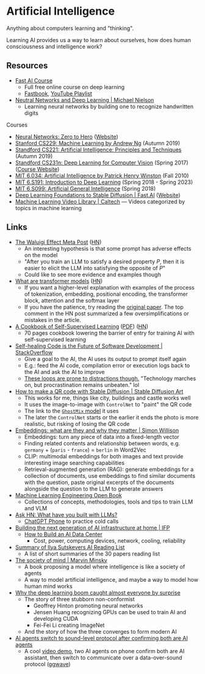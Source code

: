 # Artificial Intelligence

Anything about computers learning and "thinking".

Learning AI provides us a way to learn about ourselves, how does human
consciousness and intelligence work?

## Resources

- [Fast AI Course](https://course.fast.ai/)
  - Full free online course on deep learning
  - [Fastbook](https://github.com/fastai/fastbook),
    [YouTube Playlist](https://www.youtube.com/playlist?list=PLfYUBJiXbdtSvpQjSnJJ_PmDQB_VyT5iU)
- [Neutral Networks and Deep Learning | Michael Nielson](http://neuralnetworksanddeeplearning.com/)
  - Learning neural networks by building one to recognize handwritten digits

Courses

- [Neural Networks: Zero to Hero](https://www.youtube.com/watch?v=VMj-3S1tku0&list=PLAqhIrjkxbuWI23v9cThsA9GvCAUhRvKZ&ab_channel=AndrejKarpathy)
  ([Website](https://karpathy.ai/zero-to-hero.html))
- [Stanford CS229: Machine Learning by Andrew Ng](https://www.youtube.com/watch?v=jGwO_UgTS7I&list=PLoROMvodv4rMiGQp3WXShtMGgzqpfVfbU&index=1&ab_channel=StanfordOnline)
  (Autumn 2019)
- [Standford CS221: Artificial Intelligence: Principles and Techniques](https://www.youtube.com/watch?v=J8Eh7RqggsU&list=PLoROMvodv4rO1NB9TD4iUZ3qghGEGtqNX&ab_channel=StanfordOnline)
  (Autumn 2019)
- [Standford CS231n: Deep Learning for Computer Vision](https://www.youtube.com/watch?v=vT1JzLTH4G4&list=PL3FW7Lu3i5JvHM8ljYj-zLfQRF3EO8sYv&ab_channel=StanfordUniversitySchoolofEngineering)
  (Spring 2017) ([Course Website](http://cs231n.stanford.edu/))
- [MIT 6.034: Artificial Intelligence by Patrick Henry Winston](https://www.youtube.com/watch?v=TjZBTDzGeGg&list=PLUl4u3cNGP63gFHB6xb-kVBiQHYe_4hSi&ab_channel=MITOpenCourseWare)
  (Fall 2010)
- [MIT 6.S191: Introduction to Deep Learning](https://www.youtube.com/watch?v=QDX-1M5Nj7s&list=PLtBw6njQRU-rwp5__7C0oIVt26ZgjG9NI&index=1&ab_channel=AlexanderAmini)
  (Spring 2018 - Spring 2023)
- [MIT 6.S099: Artificial General Intelligence](https://www.youtube.com/watch?v=-GV_A9Js2nM&list=PL4jieTF-BpWoiVjta6VuRy5plFtDm9eRG&ab_channel=LexFridman)
  (Spring 2018)
- [Deep Learning Foundations to Stable Diffusion | Fast.AI](https://www.youtube.com/watch?v=_7rMfsA24Ls&list=PLfYUBJiXbdtRUvTUYpLdfHHp9a58nWVXP&ab_channel=JeremyHoward)
  ([Website](https://course.fast.ai/Lessons/part2.html))
- [Machine Learning Video Library | Caltech](https://work.caltech.edu/library/)
  — Videos categorized by topics in machine learning

## Links

- [The Waluigi Effect Meta Post](https://www.lesswrong.com/posts/D7PumeYTDPfBTp3i7/the-waluigi-effect-mega-post)
  ([HN](https://news.ycombinator.com/item?id=35042431))
  - An interesting hypothesis is that some prompt has adverse effects on the
    model
  - "After you train an LLM to satisfy a desired property _P_, then it is easier
    to elicit the LLM into satisfying the opposite of _P_"
  - Could like to see more evidence and examples though
- [What are transformer models](https://txt.cohere.ai/what-are-transformer-models/)
  ([HN](https://news.ycombinator.com/item?id=35576918))
  - If you want a higher-level explanation with examples of the process of
    tokenization, embedding, positional encoding, the transformer block,
    attention and the softmax layer
  - If you have the patience, try reading the
    [original paper](https://arxiv.org/abs/1706.03762). The top comment in the
    HN post summarized a few oversimplifications or mistakes in the article.
- [A Cookbook of Self-Supervised Learning](https://arxiv.org/abs/2304.12210)
  ([PDF](https://arxiv.org/pdf/2304.12210.pdf))
  ([HN](https://news.ycombinator.com/item?id=35702490))
  - 70 pages cookbook lowering the barrier of entry for training AI with
    self-supervised learning
- [Self-healing Code is the Future of Software Development | StackOverflow](https://stackoverflow.blog/2023/06/07/self-healing-code-is-the-future-of-software-development/)
  - Give a goal to the AI, the AI uses its output to prompt itself again
  - E.g.: feed the AI code, compilation error or execution logs back to the AI
    and ask the AI to improve
  - [These loops are prone to distractions though.](https://twitter.com/emollick/status/1645609531240587265)
    "Technology marches on, but procrastination remains unbeaten." lol
- [How to make a QR code with Stable Diffusion | Stable Diffusion Art](https://stable-diffusion-art.com/qr-code/)
  - This works for me, things like city, buildings and castle works well
  - It uses the image-to-image with `ControlNet` to "paint" the QR code
  - The link to the
    [`GhostMix` model](https://civitai.com/api/download/models/76907) it uses
  - The later the `ControlNet` starts or the earlier it ends the photo is more
    realistic, but risking of losing the QR code
- [Embeddings: what are they and why they matter | Simon Willison](https://simonwillison.net/2023/Oct/23/embeddings/)
  - Embeddings: turn any piece of data into a fixed-length vector
  - Finding related contents and relationship between words, e.g. `germany` +
    (`paris` - `france`) = `berlin` in Word2Vec
  - CLIP: multimodal embeddings for both images and text provide interesting
    image searching capabilities
  - Retrieval-augmented generation (RAG): generate embeddings for a collection
    of documents, use embeddings to find similar documents with the question,
    paste original excerpts of the documents alongside the question to the LLM
    to generate answers
- [Machine Learning Engineering Open Book](https://github.com/stas00/ml-engineering)
  - Collections of concepts, methodologies, tools and tips to train LLM and VLM
- [Ask HN: What have you built with LLMs?](https://news.ycombinator.com/item?id=39263664)
  - [ChatGPT Phone](https://github.com/kevingduck/ChatGPT-phone/) to practice
    cold calls
- [Building the next generation of AI infrastructure at home | IFP](https://ifp.org/compute-in-america-building-the-next-generation-of-ai-infrastructure-at-home/)
  - [How to Build an AI Data Center](https://ifp.org/compute-in-america-building-the-next-generation-of-ai-infrastructure-at-home/)
    - Cost, power, computing devices, network, cooling, reliability
- [Summary of Ilya Sutskevers AI Reading List](https://tensorlabbet.com/2024/09/24/ai-reading-list/)
  - A list of short summaries of the 30 papers reading list
- [The society of mind | Marvin Minsky](http://aurellem.org/society-of-mind/)
  - A book proposing a model where intelligence is like a society of agents
  - A way to model artificial intelligence, and maybe a way to model how human
    mind works
- [Why the deep learning boom caught almost everyone by surprise](https://www.understandingai.org/p/why-the-deep-learning-boom-caught)
  - The story of three stubborn non-conformist
    - Geoffrey Hinton promoting neural networks
    - Jensen Huang recognizing GPUs can be used to train AI and developing CUDA
    - Fei-Fei Li creating ImageNet
  - And the story of how the three converges to form modern AI
- [AI agents switch to sound-level protocol after confirming both are AI agents](https://github.com/PennyroyalTea/gibberlink)
  - A cool [video demo](https://youtu.be/EtNagNezo8w), two AI agents on phone
    confirm both are AI assistant, then switch to communicate over a
    data-over-sound protocol ([ggwave](https://github.com/ggerganov/ggwave))
